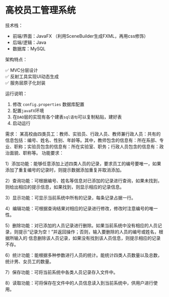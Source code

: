 # 高校员工管理系统

技术栈：
- 前端/界面：JavaFX （利用SceneBuilder生成FXML，再用css修饰）
- 后端/逻辑：Java
- 数据库：MySQL

架构特点：

✅ MVC分层设计  
✅ 反射工具实现UI动态生成  
✅ 服务层原子化封装

运行说明：
1. 修改 `config.properties` 数据库配置
2. 配置`javaFX`环境
3. 在`DAO`层的实现有各个建表`sql语句`可以复制粘贴，建好表
4. 启动运行


需求：
某高校由四类员工：教师、实验员、行政人员、教师兼行政人员：共有的信息包括：编号、姓名、性别、年龄等。其中，教师包含的信息有：所在系部、专业、职称；实验员包含的信息有：所在实验室、职务；行政人员包含的信息有：政治面貌、职称等。
功能要求：

1）添加功能：能够任意添加上述四类人员的记录，要求员工的编号要唯一，如果添加了重复编号的记录时，则提示数据添加重复并取消添加。

2）查询功能：可根据编号、姓名等信息对已添加的记录进行查询，如果未找到，则给出相应的提示信息，如果找到，则显示相应的记录信息。

3）显示功能：可显示当前系统中所有的记录，每条记录占据一行。

4）编辑功能：可根据查询结果对相应的记录进行修改，修改时注意编号的唯一性。

5）删除功能：对已添加的人员记录进行删除。如果当前系统中没有相应的人员记录，则提示“记录为空！”并返回操作；否则，输入要删除的人员的编号或姓名，根据所输入的 信息删除该人员记录，如果没有找到该人员信息，则提示相应的记录不存。

6）统计功能：能根据多种参数进行人员的统计。能统计四类人员数量以及总数，统计男、女员工的数量。

7）保存功能：可将当前系统中各类人员记录存入文件中。

8）读取功能：可将保存在文件中的人员信息读入到当前系统中，供用户进行使用。
